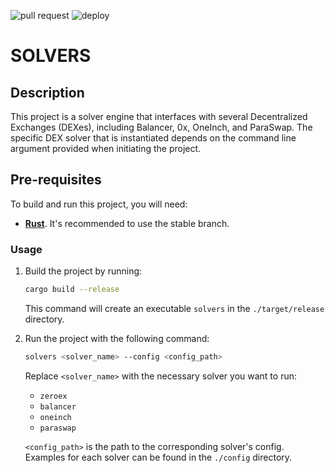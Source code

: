 ![pull request](https://github.com/cowprotocol/solvers/workflows/pull%20request/badge.svg) ![deploy](https://github.com/cowprotocol/solvers/workflows/deploy/badge.svg)
# SOLVERS

## Description

This project is a solver engine that interfaces with several Decentralized Exchanges (DEXes), including Balancer, 0x, OneInch, and ParaSwap. 
The specific DEX solver that is instantiated depends on the command line argument provided when initiating the project.

## Pre-requisites

To build and run this project, you will need:

- **[Rust](https://www.rust-lang.org/tools/install)**. It's recommended to use the stable branch.

### Usage

1. Build the project by running:
   ```bash
   cargo build --release
   ```
   This command will create an executable `solvers` in the `./target/release` directory.

2. Run the project with the following command:
   ```bash
   solvers <solver_name> --config <config_path>
   ```
   
   Replace `<solver_name>` with the necessary solver you want to run:
    - `zeroex`
    - `balancer`
    - `oneinch`
    - `paraswap`

   `<config_path>` is the path to the corresponding solver's config. Examples for each solver can be found in the `./config` directory.
